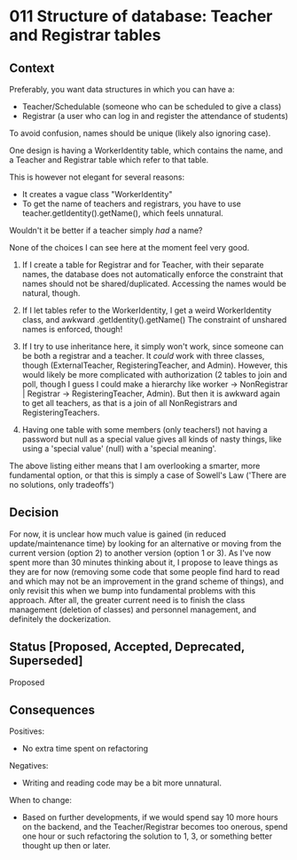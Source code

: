 # 011 Structure of database: Teacher and Registrar tables


## Context

Preferably, you want data structures in which you can have a:

* Teacher/Schedulable (someone who can be scheduled to give a class)
* Registrar (a user who can log in and register the attendance of students)

To avoid confusion, names should be unique (likely also ignoring case).

One design is having a WorkerIdentity table, which contains the name, and a Teacher and Registrar table which refer to that table.

This is however not elegant for several reasons:

* It creates a vague class "WorkerIdentity"
* To get the name of teachers and registrars, you have to use teacher.getIdentity().getName(), which feels unnatural.

Wouldn't it be better if a teacher simply _had_ a name?

None of the choices I can see here at the moment feel very good.

1. If I create a table for Registrar and for Teacher, with their separate names, the database does not automatically enforce the constraint that names should not be shared/duplicated. Accessing the names would be natural, though.

2. If I let tables refer to the WorkerIdentity, I get a weird WorkerIdentity class, and awkward .getIdentity().getName() The constraint of unshared names is enforced, though!

3. If I try to use inheritance here, it simply won't work, since someone can be both a registrar and a teacher. It _could_ work with three classes, though (ExternalTeacher, RegisteringTeacher, and Admin). However, this would likely be more complicated with authorization (2 tables to join and poll, though I guess I could make a hierarchy like worker -> NonRegistrar | Registrar -> RegisteringTeacher, Admin). But then it is awkward again to get all teachers, as that is a join of all NonRegistrars and RegisteringTeachers.

4. Having one table with some members (only teachers!) not having a password but null as a special value gives all kinds of nasty things, like using a 'special value' (null) with a 'special meaning'.

The above listing either means that I am overlooking a smarter, more fundamental option, or that this is simply a case of Sowell's Law ('There are no solutions, only tradeoffs')


## Decision

For now, it is unclear how much value is gained (in reduced update/maintenance time) by looking for an alternative or moving from the current version (option 2) to another version (option 1 or 3). As I've now spent more than 30 minutes thinking about it, I propose to leave things as they are for now (removing some code that some people find hard to read and which may not be an improvement in the grand scheme of things), and only revisit this when we bump into fundamental problems with this approach. After all, the greater current need is to finish the class management (deletion of classes) and personnel management, and definitely the dockerization.


## Status [Proposed, Accepted, Deprecated, Superseded]

Proposed


## Consequences

Positives:
- No extra time spent on refactoring

Negatives: 
- Writing and reading code may be a bit more unnatural. 

When to change:
- Based on further developments, if we would spend say 10 more hours on the backend, and the Teacher/Registrar becomes too onerous, spend one hour or such refactoring the solution to 1, 3, or something better thought up then or later.